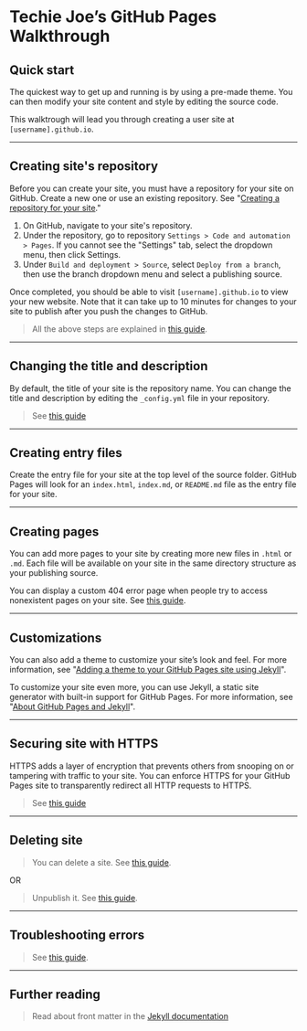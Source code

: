 # Techie Joe’s GitHub Pages Walkthrough

## Quick start

The quickest way to get up and running is by using a pre-made theme. You can then modify your site content and style by editing the source code.

This walktrough will lead you through creating a user site at `[username].github.io`.

---

## Creating site's repository

Before you can create your site, you must have a repository for your site on GitHub. Create a new one or use an existing repository. See "[Creating a repository for your site](https://docs.github.com/en/pages/getting-started-with-github-pages/creating-a-github-pages-site#creating-a-repository-for-your-site)."

1. On GitHub, navigate to your site's repository.
2. Under the repository, go to repository `Settings > Code and automation > Pages`. If you cannot see the "Settings" tab, select the  dropdown menu, then click Settings.
3. Under `Build and deployment > Source`, select `Deploy from a branch`, then use the branch dropdown menu and select a publishing source.

Once completed, you should be able to visit `[username].github.io` to view your new website. Note that it can take up to 10 minutes for changes to your site to publish after you push the changes to GitHub.

> All the above steps are explained in [this guide](https://docs.github.com/en/pages/quickstart).

---

## Changing the title and description

By default, the title of your site is the repository name. You can change the title and description by editing the `_config.yml` file in your repository.

> See [this guide](https://docs.github.com/en/pages/quickstart#changing-the-title-and-description)

---

## Creating entry files

Create the entry file for your site at the top level of the source folder. GitHub Pages will look for an `index.html`, `index.md`, or `README.md` file as the entry file for your site.

---

## Creating pages

You can add more pages to your site by creating more new files in `.html` or `.md`. Each file will be available on your site in the same directory structure as your publishing source.

You can display a custom 404 error page when people try to access nonexistent pages on your site. See [this guide](https://docs.github.com/en/pages/getting-started-with-github-pages/creating-a-custom-404-page-for-your-github-pages-site).

---

## Customizations

You can also add a theme to customize your site’s look and feel. For more information, see "[Adding a theme to your GitHub Pages site using Jekyll](https://docs.github.com/en/pages/setting-up-a-github-pages-site-with-jekyll/adding-a-theme-to-your-github-pages-site-using-jekyll)".

To customize your site even more, you can use Jekyll, a static site generator with built-in support for GitHub Pages. For more information, see "[About GitHub Pages and Jekyll](https://docs.github.com/en/pages/setting-up-a-github-pages-site-with-jekyll/about-github-pages-and-jekyll)".

---

## Securing site with HTTPS

HTTPS adds a layer of encryption that prevents others from snooping on or tampering with traffic to your site. You can enforce HTTPS for your GitHub Pages site to transparently redirect all HTTP requests to HTTPS.

> See [this guide](https://docs.github.com/en/pages/getting-started-with-github-pages/securing-your-github-pages-site-with-https)

---

## Deleting site

> You can delete a site. See [this guide](https://docs.github.com/en/pages/getting-started-with-github-pages/deleting-a-github-pages-site).  

OR

> Unpublish it. See [this guide](https://docs.github.com/en/pages/getting-started-with-github-pages/unpublishing-a-github-pages-site).

---

## Troubleshooting errors

> See [this guide](https://docs.github.com/en/pages/getting-started-with-github-pages/troubleshooting-404-errors-for-github-pages-sites).

---

## Further reading

> Read about front matter in the [Jekyll documentation](https://jekyllrb.com/docs/frontmatter)
